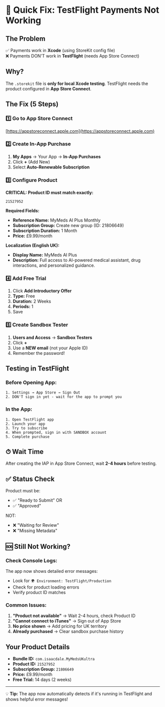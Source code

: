 # 🚀 Quick Fix: TestFlight Payments Not Working

## The Problem
✅ Payments work in **Xcode** (using StoreKit config file)  
❌ Payments DON'T work in **TestFlight** (needs App Store Connect)

## Why?
The `.storekit` file is **only for local Xcode testing**. TestFlight needs the product configured in **App Store Connect**.

## The Fix (5 Steps)

### 1️⃣ Go to App Store Connect
[https://appstoreconnect.apple.com](https://appstoreconnect.apple.com)

### 2️⃣ Create In-App Purchase
1. **My Apps** → Your App → **In-App Purchases**
2. Click **+** (Add New)
3. Select **Auto-Renewable Subscription**

### 3️⃣ Configure Product
**CRITICAL: Product ID must match exactly:**
```
21527952
```

**Required Fields:**
- **Reference Name:** MyMeds AI Plus Monthly
- **Subscription Group:** Create new group (ID: 21806649)
- **Subscription Duration:** 1 Month  
- **Price:** £9.99/month

**Localization (English UK):**
- **Display Name:** MyMeds AI Plus
- **Description:** Full access to AI-powered medical assistant, drug interactions, and personalized guidance.

### 4️⃣ Add Free Trial
1. Click **Add Introductory Offer**
2. **Type:** Free
3. **Duration:** 2 Weeks
4. **Periods:** 1
5. Save

### 5️⃣ Create Sandbox Tester
1. **Users and Access** → **Sandbox Testers**
2. Click **+**
3. Use a **NEW email** (not your Apple ID)
4. Remember the password!

## Testing in TestFlight

### Before Opening App:
```
1. Settings → App Store → Sign Out
2. DON'T sign in yet - wait for the app to prompt you
```

### In the App:
```
1. Open TestFlight app
2. Launch your app
3. Try to subscribe
4. When prompted, sign in with SANDBOX account
5. Complete purchase
```

## ⏱ Wait Time
After creating the IAP in App Store Connect, wait **2-4 hours** before testing.

## ✅ Status Check
Product must be:
- ✅ "Ready to Submit" OR
- ✅ "Approved"

NOT:
- ❌ "Waiting for Review"
- ❌ "Missing Metadata"

## 🆘 Still Not Working?

### Check Console Logs:
The app now shows detailed error messages:
- Look for `🌍 Environment: TestFlight/Production`
- Check for product loading errors
- Verify product ID matches

### Common Issues:
1. **"Product not available"** → Wait 2-4 hours, check Product ID
2. **"Cannot connect to iTunes"** → Sign out of App Store
3. **No price shown** → Add pricing for UK territory
4. **Already purchased** → Clear sandbox purchase history

## Your Product Details
- **Bundle ID:** `com.isaacdale.MyMedsUKultra`
- **Product ID:** `21527952`
- **Subscription Group:** `21806649`
- **Price:** £9.99/month
- **Free Trial:** 14 days (2 weeks)

---

💡 **Tip:** The app now automatically detects if it's running in TestFlight and shows helpful error messages!

